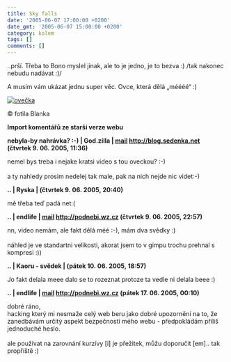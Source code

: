```yaml
---
title: Sky falls
date: '2005-06-07 17:00:00 +0200'
date_gmt: '2005-06-07 15:00:00 +0200'
category: kolem
tags: []
comments: []
---
```

<p>..prší. Třeba to Bono myslel jinak, ale to je jedno, je to bezva :) /tak nakonec nebudu nadávat :)/</p>
<p>A musím vám ukázat jednu super věc. Ovce, která dělá &bdquo;méééé&ldquo; :)</p>
<div >
<a href="/assets/migrated/old-images/ovecka.jpg"><img alt="ovečka" src="/assets/migrated/old-images/ovecka.jpg"></a>
</div>
<p>&copy; fotila Blanka</p>
<div class="import-komentaru">
<p><strong>Import komentářů ze starší verze webu</strong></p>
<div class="comment">
<p style="font-weight:bold"><span class="compredmet">nebyla-by nahrávka? :-)</span> | <span class="comname">God.zilla</span> |  <a href="mailto:jaroslav@sedenka.net">mail</a>  <a href="http://blog.sedenka.net">http://blog.sedenka.net</a> (čtvrtek&nbsp;9.&nbsp;06.&nbsp;2005,&nbsp;11:36)</p>
<p>nemel bys treba i nejake kratsi video s tou oveckou? :-) <br>  <br> a ty nahledy prosim nedelej tak male, pak na nich nejde nic videt:-) </p>
</div>
<div class="comment">
<p style="font-weight:bold"><span class="compredmet">..</span> | <span class="comname">Ryska</span> | (čtvrtek&nbsp;9.&nbsp;06.&nbsp;2005,&nbsp;20:40)</p>
<p>mě třeba teď padá net:( </p>
</div>
<div class="comment">
<p style="font-weight:bold"><span class="compredmet">..</span> | <span class="comname">endlife</span> |  <a href="mailto:jan.martinek@post.cz">mail</a>  <a href="http://jan-martinek.com">http://podnebi.wz.cz</a> (čtvrtek&nbsp;9.&nbsp;06.&nbsp;2005,&nbsp;22:57)</p>
<p>nn, video nemám, ale fakt dělá méé :-), mám dva svědky :) <br>  <br> náhled je ve standartni velikosti, akorat jsem to v gimpu trochu prehnal s kompresi :)) </p>
</div>
<div class="comment">
<p style="font-weight:bold"><span class="compredmet">..</span> | <span class="comname">Kaoru - svědek</span> | (pátek&nbsp;10.&nbsp;06.&nbsp;2005,&nbsp;18:57)</p>
<p>Jo fakt delala meee dalo se to rozeznat protoze ta vedle ni delala beee :) </p>
</div>
<div class="comment">
<p style="font-weight:bold"><span class="compredmet">..</span> | <span class="comname">endlife</span> |  <a href="mailto:jan.martinek@post.cz">mail</a>  <a href="http://jan-martinek.com">http://podnebi.wz.cz</a> (pátek&nbsp;17.&nbsp;06.&nbsp;2005,&nbsp;00:10)</p>
<p>dobré ráno, <br> hacking který mi nesmaže celý web beru jako dobré upozornění na to, že zanedbávám určitý aspekt bezpečnosti mého webu - předpokládám příliš jednoduché heslo. <br>  <br> ale používat na zarovnání kurzívy [i] je přežitek, můžu doporučit [em].. tak propříště :) </p>
</div>
</div>
